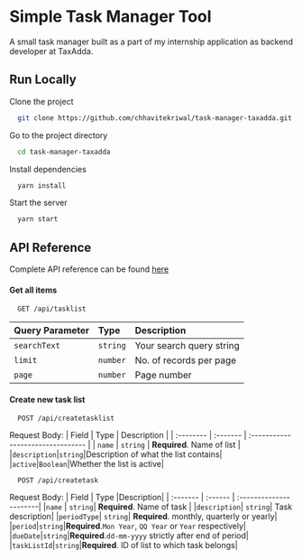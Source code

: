 
# Simple Task Manager Tool

A small task manager built as a part of my internship application as backend developer at TaxAdda.



## Run Locally

Clone the project

```bash
  git clone https://github.com/chhavitekriwal/task-manager-taxadda.git
```

Go to the project directory

```bash
  cd task-manager-taxadda
```

Install dependencies

```bash
  yarn install
```

Start the server

```bash
  yarn start
```


## API Reference

Complete API reference can be found [here](https://documenter.getpostman.com/view/20079745/2s93JwPNBA)
#### Get all items

```http
  GET /api/tasklist
```

| Query Parameter | Type     | Description                |
| :-------- | :------- | :------------------------- |
| `searchText` | `string` | Your search query string |
|`limit`|`number`|No. of records per page|
| `page`|`number`|Page number|

#### Create new task list

```http
  POST /api/createtasklist
```
Request Body:
| Field | Type     | Description                       |
| :-------- | :------- | :-------------------------------- |
| `name`      | `string` | **Required**. Name of list |
|`description`|`string`|Description of what the list contains|
|`active`|`Boolean`|Whether the list is active|

```http
  POST /api/createtask
```
Request Body:
| Field | Type |Description|
| :------- | :------ | :----------------------|
|`name`     | `string`| **Required**. Name of task |
|`description`| `string`| Task description|
|`periodType`| `string`| **Required**. monthly, quarterly or yearly|
|`period`|`string`|**Required**.`Mon Year`, `QQ Year` or `Year` respectively|
|`dueDate`|`string`|**Required**.`dd-mm-yyyy` strictly after end of period|
|`taskListId`|`string`|**Required**. ID of list to which task belongs|
